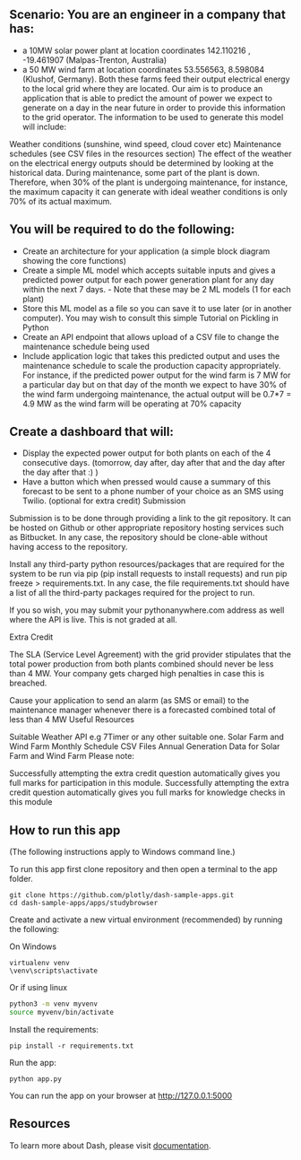 ## Scenario: You are an engineer in a company that has:

- a 10MW solar power plant at location coordinates 142.110216 , -19.461907 (Malpas-Trenton, Australia)
- a 50 MW wind farm at location coordinates 53.556563, 8.598084 (Klushof, Germany).
Both these farms feed their output electrical energy to the local grid where they are located. Our aim is to produce an application that is able to predict the amount of power we expect to generate on a day in the near future in order to provide this information to the grid operator. The information to be used to generate this model will include:

Weather conditions (sunshine, wind speed, cloud cover etc)
Maintenance schedules (see CSV files in the resources section)
The effect of the weather on the electrical energy outputs should be determined by looking at the historical data. During maintenance, some part of the plant is down. Therefore, when 30% of the plant is undergoing maintenance, for instance, the maximum capacity it can generate with ideal weather conditions is only 70% of its actual maximum.

## You will be required to do the following:

- Create an architecture for your application (a simple block diagram showing the core functions)
- Create a simple ML model which accepts suitable inputs and gives a predicted power output for each power generation plant for any day within the next 7 days. - Note that these may be 2 ML models (1 for each plant)
- Store this ML model as a file so you can save it to use later (or in another computer). You may wish to consult this simple Tutorial on Pickling in Python  
- Create an API endpoint that allows upload of a CSV file to change the maintenance schedule being used
- Include application logic that takes this predicted output and uses the maintenance schedule to scale the production capacity appropriately. For instance, if the predicted power output for the wind farm is 7 MW for a particular day but on that day of the month we expect to have 30% of the wind farm undergoing maintenance, the actual output will be 0.7*7 = 4.9 MW as the wind farm will be operating at 70% capacity
## Create a dashboard that will:
- Display the expected power output for both plants on each of the 4 consecutive days. (tomorrow, day after, day after that and the day after the day after that :) )
- Have a button which when pressed would cause a summary of this forecast to be sent to a phone number of your choice as an SMS using Twilio. (optional for extra credit)
Submission

Submission is to be done through providing a link to the git repository. It can be hosted on Github or other appropriate repository hosting services such as Bitbucket. In any case, the repository should be clone-able without having access to the repository.

Install any third-party python resources/packages that are required for the system to be run via pip (pip install requests to install requests) and run pip freeze > requirements.txt. In any case, the file requirements.txt should have a list of all the third-party packages required for the project to run.

If you so wish, you may submit your pythonanywhere.com address as well where the API is live. This is not graded at all.

Extra Credit

The SLA (Service Level Agreement) with the grid provider stipulates that the total power production from both plants combined should never be less than 4 MW. Your company gets charged high penalties in case this is breached.

Cause your application to send an alarm (as SMS or email) to the maintenance manager whenever there is a forecasted combined total of less than 4 MW
Useful Resources

Suitable Weather API e.g 7Timer or any other suitable one.
Solar Farm and Wind Farm Monthly Schedule CSV Files
Annual Generation Data for Solar Farm and Wind Farm
Please note:

Successfully attempting the extra credit question automatically gives you full marks for participation in this module.
Successfully attempting the extra credit question automatically gives you full marks for knowledge checks in this module

## How to run this app

(The following instructions apply to Windows command line.)

To run this app first clone repository and then open a terminal to the app folder.

```
git clone https://github.com/plotly/dash-sample-apps.git
cd dash-sample-apps/apps/studybrowser
```

Create and activate a new virtual environment (recommended) by running
the following:

On Windows

```
virtualenv venv 
\venv\scripts\activate
```

Or if using linux

```bash
python3 -m venv myvenv
source myvenv/bin/activate
```

Install the requirements:

```
pip install -r requirements.txt
```
Run the app:

```
python app.py
```
You can run the app on your browser at http://127.0.0.1:5000
## Resources

To learn more about Dash, please visit [documentation](https://plot.ly/dash).
